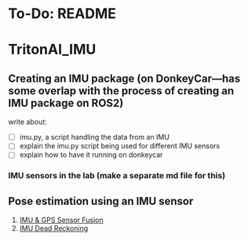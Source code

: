 # To-Do: README
# TritonAI_IMU
## Creating an IMU package (on DonkeyCar—has some overlap with the process of creating an IMU package on ROS2)
write about:
- [ ] imu.py, a script handling the data from an IMU
- [ ] explain the imu.py script being used for different IMU sensors
- [ ] explain how to have it running on donkeycar

### IMU sensors in the lab (make a separate md file for this)

## Pose estimation using an IMU sensor
1. [IMU & GPS Sensor Fusion]()
2. [IMU Dead Reckoning](https://github.com/ecdg/TritonAI_IMU/blob/main/docs/imu_dead_reckoning.md)
